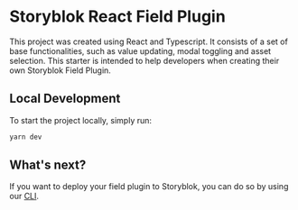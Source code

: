 # Storyblok React Field Plugin
This project was created using React and Typescript. It consists of a set of base functionalities, such as value updating, modal toggling and asset selection. This starter is intended to help developers when creating their own Storyblok Field Plugin. 


## Local Development
To start the project locally, simply run:

```bash
yarn dev
```

## What's next?
If you want to deploy your field plugin to Storyblok, you can do so by using our [CLI](https://www.npmjs.com/package/@storyblok/field-plugin-cli).


